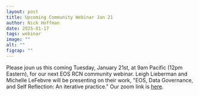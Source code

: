 ```yaml
---
layout: post
title: Upcoming Community Webinar Jan 21
author: Nick Hoffman
date: 2025-01-17
tags: webinar
image: ""
alt: ""
figcap: ""
---
```


<style>
  img {
    width: 500px;
  }
  li {
    font-size:20px;
    color: #000;
  }
</style>

<div class="text-box-main">
<p> Please joun us this coming Tuesday, January 21st, at 9am Pacific (12pm Eastern), 
for our next EOS RCN community webinar. Leigh Lieberman and Michelle LeFebvre will be presenting on their work, "EOS, Data Governance, and Self Reflection: An iterative practice."
Our zoom link is <a href="https://ucmerced.zoom.us/j/83270686930?pwd=QzMvSHJMb1BHYzZSQnBiRG1EcTBzQT09" target="_blank">here</a>.
</p>
</div>
